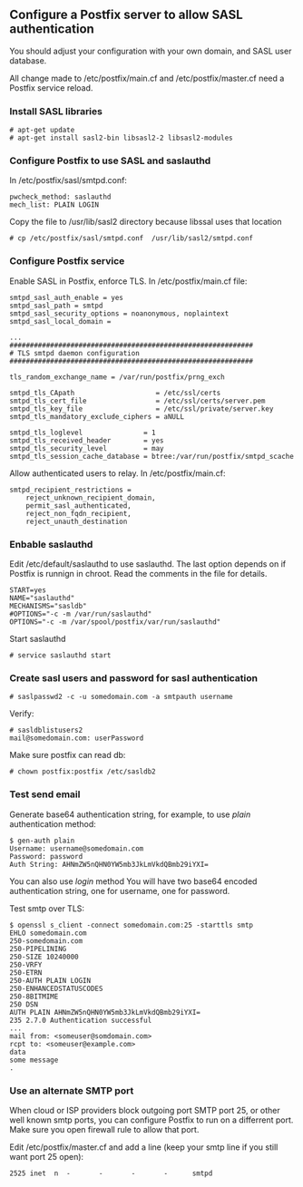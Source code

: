 ## Configure a Postfix server to allow SASL authentication 

You should adjust your configuration with your own domain, and SASL user database.

All change made to /etc/postfix/main.cf and /etc/postfix/master.cf need a Postfix service reload. 

### Install SASL libraries

```
# apt-get update
# apt-get install sasl2-bin libsasl2-2 libsasl2-modules
```

### Configure Postfix to use SASL and saslauthd

In /etc/postfix/sasl/smtpd.conf:

```
pwcheck_method: saslauthd
mech_list: PLAIN LOGIN
```

Copy the file to /usr/lib/sasl2 directory because libssal uses that location

```
# cp /etc/postfix/sasl/smtpd.conf  /usr/lib/sasl2/smtpd.conf
```

### Configure Postfix service

Enable SASL in Postfix, enforce TLS. In /etc/postfix/main.cf file:

```
smtpd_sasl_auth_enable = yes
smtpd_sasl_path = smtpd
smtpd_sasl_security_options = noanonymous, noplaintext
smtpd_sasl_local_domain =

...
############################################################
# TLS smtpd daemon configuration
############################################################

tls_random_exchange_name = /var/run/postfix/prng_exch

smtpd_tls_CApath                    = /etc/ssl/certs
smtpd_tls_cert_file                 = /etc/ssl/certs/server.pem
smtpd_tls_key_file                  = /etc/ssl/private/server.key
smtpd_tls_mandatory_exclude_ciphers = aNULL

smtpd_tls_loglevel               = 1
smtpd_tls_received_header        = yes
smtpd_tls_security_level         = may
smtpd_tls_session_cache_database = btree:/var/run/postfix/smtpd_scache

```

Allow authenticated users to relay. In /etc/postfix/main.cf:

```
smtpd_recipient_restrictions =
    reject_unknown_recipient_domain,
    permit_sasl_authenticated,
    reject_non_fqdn_recipient,
    reject_unauth_destination
```

### Enbable saslauthd
Edit /etc/default/saslauthd to use saslauthd. The last option  depends on if Postfix is runnign in chroot. Read
the comments in the file for details. 

```
START=yes
NAME="saslauthd"
MECHANISMS="sasldb"
#OPTIONS="-c -m /var/run/saslauthd"
OPTIONS="-c -m /var/spool/postfix/var/run/saslauthd"
```

Start saslauthd

```
# service saslauthd start
```

### Create sasl users and password for sasl authentication

```
# saslpasswd2 -c -u somedomain.com -a smtpauth username
```

Verify:

```
# sasldblistusers2
mail@somedomain.com: userPassword
```
Make sure postfix can read db:

```
# chown postfix:postfix /etc/sasldb2
```

### Test send email

Generate base64 authentication string, for example, to use *plain* authentication method:

```
$ gen-auth plain
Username: username@somedomain.com
Password: password
Auth String: AHNmZW5nQHN0YW5mb3JkLmVkdQBmb29iYXI=
```
You can also use *login* method You will have two base64 encoded authentication string, one for username, one for password. 

Test smtp over TLS:

```
$ openssl s_client -connect somedomain.com:25 -starttls smtp
EHLO somedomain.com
250-somedomain.com
250-PIPELINING
250-SIZE 10240000
250-VRFY
250-ETRN
250-AUTH PLAIN LOGIN
250-ENHANCEDSTATUSCODES
250-8BITMIME
250 DSN
AUTH PLAIN AHNmZW5nQHN0YW5mb3JkLmVkdQBmb29iYXI=
235 2.7.0 Authentication successful
...
mail from: <someuser@somdomain.com>
rcpt to: <someuser@example.com>
data
some message
.

```

### Use an alternate SMTP port
When cloud or ISP providers block outgoing port SMTP port 25, or other well known smtp ports, 
you can configure Postfix to run on a differrent port. Make sure you open firewall rule to allow that port.

Edit /etc/postfix/master.cf and add a line (keep your smtp line if you still want port 25 open):

```
2525 inet  n  -       -       -       -      smtpd
```
